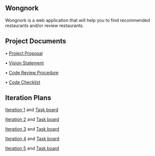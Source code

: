 ## Wongnork
Wongnork is a web application that will help you to find recommended restaurants and/or review restaurants.

## Project Documents

• [Project Proposal](https://docs.google.com/document/d/1cibKReE7fufIIWBa5UsEatZo1PgeTS3rAfY2V7jv_cw/edit#heading=h.vn7vb3jwnex)

• [Vision Statement](https://github.com/WongNork/wongnork/wiki/Vision-Statement)

• [Code Review Procedure](https://github.com/WongNork/wongnork/wiki/Code-Checklist)

• [Code Checklist](https://github.com/WongNork/wongnork/wiki/Code-Checklist)

## Iteration Plans

[Iteration 1](https://github.com/WongNork/wongnork/wiki/Iteration-1) and [Task board](https://github.com/WongNork/wongnork/projects/1)    

[Iteration 2](https://github.com/WongNork/wongnork/wiki/Iteration-2) and [Task board](https://github.com/WongNork/wongnork/projects/2)   

[Iteration 3](https://github.com/WongNork/wongnork/wiki/Iteration-3) and [Task board](https://github.com/WongNork/wongnork/projects/3)   

[Iteration 4](https://github.com/WongNork/wongnork/wiki/Iteration-4) and [Task board](https://github.com/WongNork/wongnork/projects/4)   

[Iteration 5](https://github.com/WongNork/wongnork/wiki/Iteration-5) and [Task board](https://github.com/WongNork/wongnork/projects/5)   

